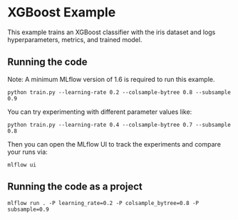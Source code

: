 # XGBoost Example

This example trains an XGBoost classifier with the iris dataset and logs hyperparameters, metrics, and trained model.

## Running the code

Note: A minimum MLflow version of 1.6 is required to run this example.

```
python train.py --learning-rate 0.2 --colsample-bytree 0.8 --subsample 0.9
```
You can try experimenting with different parameter values like:
```
python train.py --learning-rate 0.4 --colsample-bytree 0.7 --subsample 0.8
```

Then you can open the MLflow UI to track the experiments and compare your runs via:
```
mlflow ui
```


## Running the code as a project

```
mlflow run . -P learning_rate=0.2 -P colsample_bytree=0.8 -P subsample=0.9
```

